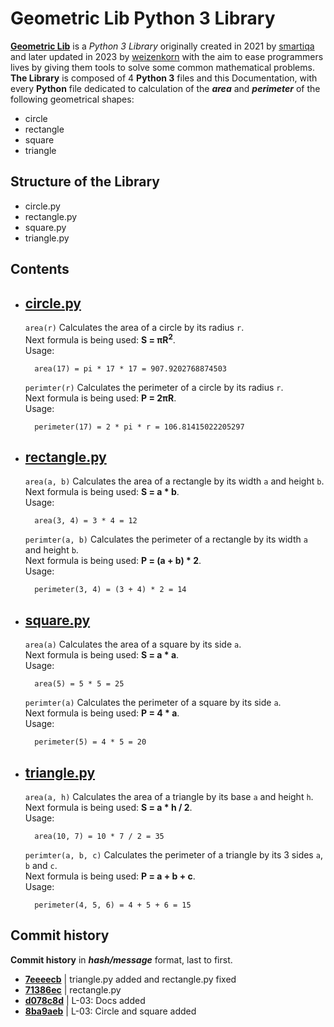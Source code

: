 # Geometric Lib Python 3 Library

**[Geometric Lib](https://github.com/weizenkorn/geometric_lib)** is a _Python 3 Library_ originally created in 2021 by [smartiqa](https://github.com/smartiqaorg) and later updated in 2023 by [weizenkorn](https://github.com/weizenkorn) with the aim to ease programmers lives by giving them tools to solve some common mathematical problems.\
**The Library** is composed of 4 **Python 3** files and this Documentation, with every **Python** file dedicated to calculation of the ***area*** and ***perimeter*** of the following geometrical shapes: 
- circle
- rectangle
- square
- triangle

## Structure of the Library
- circle.py
- rectangle.py
- square.py
- triangle.py

## Contents

* ## [circle.py](../circle.py)
    `area(r)` Calculates the area of a circle by its radius `r`.\
    Next formula is being used: **S = πR<sup>2</sup>**.\
    Usage:

        area(17) = pi * 17 * 17 = 907.9202768874503

    `perimter(r)` Calculates the perimeter of a circle by its radius `r`.\
    Next formula is being used: **P = 2πR**.\
    Usage:

        perimeter(17) = 2 * pi * r = 106.81415022205297

* ## [rectangle.py](../rectangle.py)
    `area(a, b)` Calculates the area of a rectangle by its width `a` and height `b`.\
    Next formula is being used: **S = a * b**.\
    Usage:

        area(3, 4) = 3 * 4 = 12

    `perimter(a, b)` Calculates the perimeter of a rectangle by its width `a` and height `b`.\
    Next formula is being used: **P = (a + b) * 2**.\
    Usage:

        perimeter(3, 4) = (3 + 4) * 2 = 14

* ## [square.py](../square.py)
    `area(a)` Calculates the area of a square by its side `a`.\
    Next formula is being used: **S = a * a**.\
    Usage:

        area(5) = 5 * 5 = 25

    `perimter(a)` Calculates the perimeter of a square by its side `a`.\
    Next formula is being used: **P = 4 * a**.\
    Usage:

        perimeter(5) = 4 * 5 = 20

* ## [triangle.py](../triangle.py)
    `area(a, h)` Calculates the area of a triangle by its base `a` and height `h`.\
    Next formula is being used: **S = a * h / 2**.\
    Usage:

        area(10, 7) = 10 * 7 / 2 = 35

    `perimter(a, b, c)` Calculates the perimeter of a triangle by its 3 sides `a`, `b` and `c`.\
    Next formula is being used: **P = a + b + c**.\
    Usage:

        perimeter(4, 5, 6) = 4 + 5 + 6 = 15

## Commit history
**Commit history** in ***hash/message*** format, last to first. 
* **[7eeeecb](https://github.com/KulEDmitr/geometric_lib/commit/7eeeecbf58663a811086ff3c56efc6d3d506075e)** | triangle.py added and rectangle.py fixed
* **[71386ec](https://github.com/KulEDmitr/geometric_lib/commit/71386ecd8497795a605ea098730d7afecf81fc75)** | rectangle.py
* **[d078c8d](https://github.com/smartiqaorg/geometric_lib/commit/d078c8d9ee6155f3cb0e577d28d337b791de28e2)** | L-03: Docs added
* **[8ba9aeb](https://github.com/smartiqaorg/geometric_lib/commit/8ba9aeb3cea847b63a91ac378a2a6db758682460)** | L-03: Circle and square added